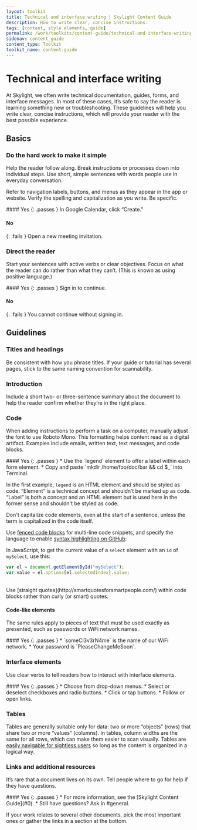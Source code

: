 ```yaml
---
layout: toolkit
title: Technical and interface writing | Skylight Content Guide
description: How to write clear, concise instructions.
tags: [content, style elements, guide]
permalink: /work/toolkits/content-guide/technical-and-interface-writing/
sidenav: content_guide
content_type: Toolkit
toolkit_name: content-guide
---
```


# Technical and interface writing

At Skylight, we often write technical documentation, guides, forms, and interface messages. In most of these cases, it’s safe to say the reader is learning something new or troubleshooting. These guidelines will help you write clear, concise instructions, which will provide your reader with the best possible experience.

## Basics

### Do the hard work to make it simple

Help the reader follow along. Break instructions or processes down into individual steps. Use short, simple sentences with words people use in everyday conversation.

Refer to navigation labels, buttons, and menus as they appear in the app or website. Verify the spelling and capitalization as you write. Be specific.

<div class="example" markdown="1">
#### Yes
{: .passes }
In Google Calendar, click “Create.”

#### No
{: .fails }
Open a new meeting invitation.
</div>

### Direct the reader

Start your sentences with active verbs or clear objectives. Focus on what the reader can do rather than what they can’t. (This is known as using positive language.)

<div class="example" markdown="1">
#### Yes
{: .passes }
Sign in to continue.

#### No
{: .fails }
You cannot continue without signing in.
</div>

## Guidelines

### Titles and headings

Be consistent with how you phrase titles. If your guide or tutorial has several pages, stick to the same naming convention for scannability.

### Introduction

Include a short two- or three-sentence summary about the document to help the reader confirm whether they’re in the right place.

### Code

When adding instructions to perform a task on a computer, manually adjust the font to use Roboto Mono. This formatting helps content read as a digital artifact. Examples include emails, written text, text messages, and code blocks. 

<div class="example" markdown="1">
#### Yes
{: .passes }
* Use the `legend` element to offer a label within each form element.
* Copy and paste `mkdir /home/foo/doc/bar && cd $_` into Terminal.
</div>

In the first example, `legend` is an HTML element and should be styled as code. “Element” is a technical concept and shouldn’t be marked up as code. “Label” is both a concept and an HTML element but is used here in the former sense and shouldn't be styled as code.

Don't capitalize code elements, even at the start of a sentence, unless the term is capitalized in the code itself.

Use [fenced code blocks](https://help.github.com/articles/creating-and-highlighting-code-blocks/) for multi-line code snippets, and specify the language to enable [syntax highlighting on GitHub](https://help.github.com/articles/creating-and-highlighting-code-blocks/#syntax-highlighting):

In JavaScript, to get the current value of a `select` element with an `id` of `mySelect`, use this:

```js
var el = document.getElementById("mySelect");
var value = el.options[el.selectedIndex].value;
```

<br>
Use [straight quotes](http://smartquotesforsmartpeople.com/) within code blocks rather than curly (or smart) quotes.

#### Code-like elements

The same rules apply to pieces of text that must be used exactly as presented, such as passwords or WiFi network names.

<div class="example" markdown="1">
#### Yes
{: .passes }
* `someCl3v3rN4me` is the name of our WiFi network.
* Your password is `PleaseChangeMeSoon`.
</div>

### Interface elements

Use clear verbs to tell readers how to interact with interface elements.

<div class="example" markdown="1">
#### Yes
{: .passes }
* Choose from drop-down menus.
* Select or deselect checkboxes and radio buttons.
* Click or tap buttons.
* Follow or open links.
</div>

### Tables

Tables are generally suitable only for data: two or more “objects” (rows) that share two or more “values” (columns). In tables, column widths are the same for all rows, which can make them easier to scan visually. Tables are [easily navigable for sightless users](http://webaim.org/techniques/tables/) so long as the content is organized in a logical way.

### Links and additional resources

It’s rare that a document lives on its own. Tell people where to go for help if they have questions.

<div class="example" markdown="1">
#### Yes
{: .passes }
* For more information, see the [Skylight Content Guide](#0).
* Still have questions? Ask in #general.
</div>

If your work relates to several other documents, pick the most important ones or gather the links in a section at the bottom.

